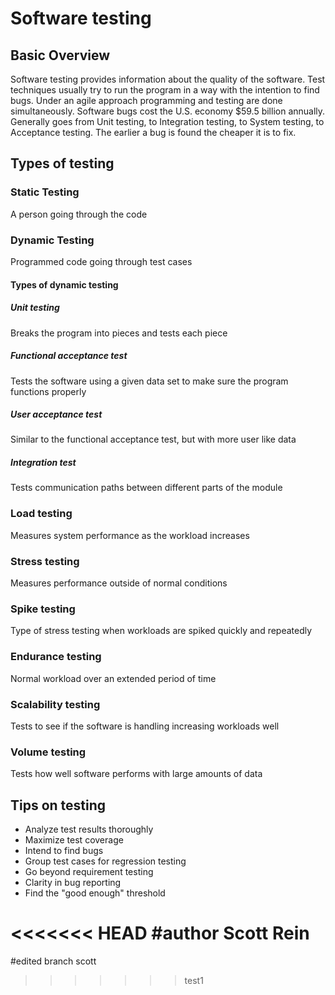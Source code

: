 # Software testing
## Basic Overview
Software testing provides information about the quality of the software.
Test techniques usually try to run the program in a way with the intention to find bugs.
Under an agile approach programming and testing are done simultaneously.
Software bugs cost the U.S. economy $59.5 billion annually.
Generally goes from Unit testing, to Integration testing, to System testing, to Acceptance testing.
The earlier a bug is found the cheaper it is to fix.
## Types of testing
### Static Testing
A person going through the code
### Dynamic Testing
Programmed code going through test cases
#### Types of dynamic testing
##### Unit testing
Breaks the program into pieces and tests each piece
##### Functional acceptance test
Tests the software using a given data set to make sure the program functions properly
##### User acceptance test
Similar to the functional acceptance test, but with more user like data
##### Integration test
Tests communication paths between different parts of the module
### Load testing
Measures system performance as the workload increases
### Stress testing
Measures performance outside of normal conditions
### Spike testing
Type of stress testing when workloads are spiked quickly and repeatedly
### Endurance testing
Normal workload over an extended period of time
### Scalability testing
Tests to see if the software is handling increasing workloads well
### Volume testing
Tests how well software performs with large amounts of data
## Tips on testing
* Analyze test results thoroughly
* Maximize test coverage
* Intend to find bugs
* Group test cases for regression testing
* Go beyond requirement testing
* Clarity in bug reporting
* Find the "good enough" threshold

<<<<<<< HEAD
#author
Scott Rein
=======
#edited branch
scott
>>>>>>> test1
